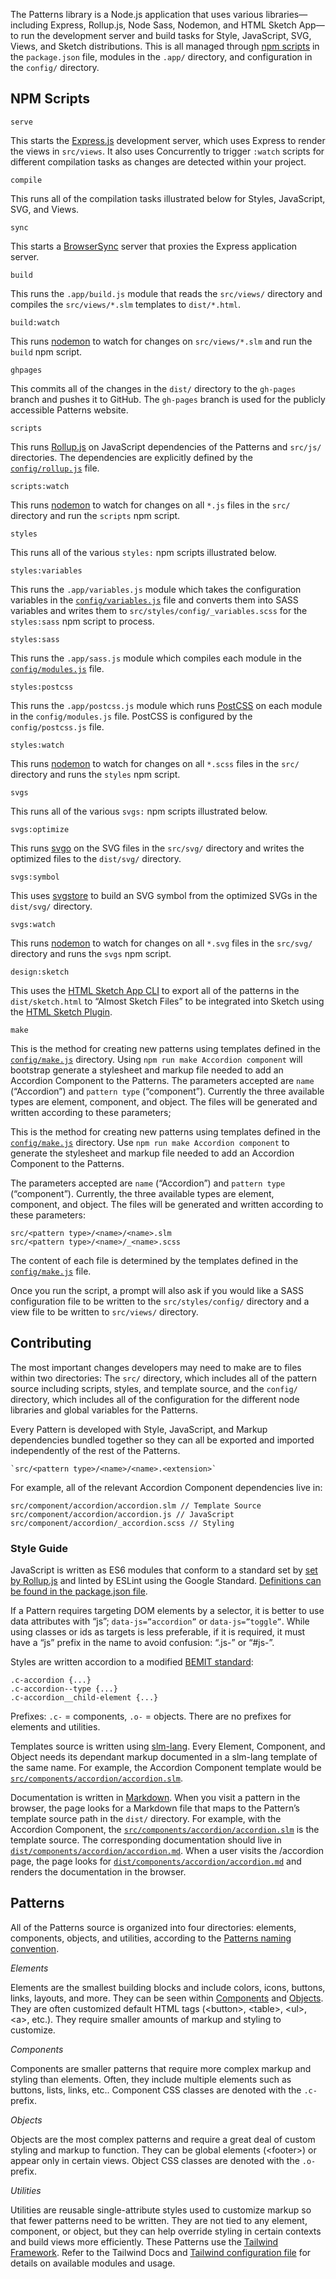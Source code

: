 The Patterns library is a Node.js application that uses various libraries—including Express, Rollup.js, Node Sass, Nodemon, and HTML Sketch App—to run the development server and build tasks for Style, JavaScript, SVG, Views, and Sketch distributions. This is all managed through [npm scripts](https://docs.npmjs.com/misc/scripts) in the `package.json` file, modules in the `.app/` directory, and configuration in the `config/` directory.

## NPM Scripts

    serve

This starts the [Express.js](https://expressjs.com/) development server, which uses Express to render the views in `src/views`. It also uses Concurrently to trigger `:watch` scripts for different compilation tasks as changes are detected within your project.

    compile

This runs all of the compilation tasks illustrated below for Styles, JavaScript, SVG, and Views.

    sync

This starts a [BrowserSync](https://browsersync.io/) server that proxies the Express application server.

    build

This runs the `.app/build.js` module that reads the `src/views/` directory and compiles the `src/views/*.slm` templates to `dist/*.html`.

    build:watch

This runs [nodemon](https://nodemon.io/) to watch for changes on `src/views/*.slm` and run the `build` npm script.

    ghpages

This commits all of the changes in the `dist/` directory to the `gh-pages` branch and pushes it to GitHub. The `gh-pages` branch is used for the publicly accessible Patterns website.

    scripts

This runs [Rollup.js](https://rollupjs.org) on JavaScript dependencies of the Patterns and `src/js/` directories. The dependencies are explicitly defined by the [`config/rollup.js`](https://github.com/CityOfNewYork/ACCESS-NYC-PATTERNS/blob/master/config/rollup.js) file.

    scripts:watch

This runs [nodemon](https://nodemon.io/) to watch for changes on all `*.js` files in the `src/` directory and run the `scripts` npm script.

    styles

This runs all of the various `styles:` npm scripts illustrated below.

    styles:variables

This runs the `.app/variables.js` module which takes the configuration variables in the [`config/variables.js`](https://github.com/CityOfNewYork/ACCESS-NYC-PATTERNS/blob/master/config/variables.js) file and converts them into SASS variables and writes them to `src/styles/config/_variables.scss` for the `styles:sass` npm script to process.

    styles:sass

This runs the `.app/sass.js` module which compiles each module in the [`config/modules.js`](https://github.com/CityOfNewYork/ACCESS-NYC-PATTERNS/blob/master/config/modules.js) file.

    styles:postcss

This runs the `.app/postcss.js` module  which runs [PostCSS](https://postcss.org/) on each module in the `config/modules.js` file. PostCSS is configured by the `config/postcss.js` file.

    styles:watch

This runs [nodemon](https://nodemon.io/) to watch for changes on all `*.scss` files in the `src/` directory and runs the `styles` npm script.

    svgs

This runs all of the various `svgs:` npm scripts illustrated below.

    svgs:optimize

This runs [svgo](https://github.com/svg/svgo) on the SVG files in the `src/svg/` directory and writes the optimized files to the `dist/svg/` directory.

    svgs:symbol

This uses [svgstore](https://www.npmjs.com/package/svgstore) to build an SVG symbol from the optimized SVGs in the `dist/svg/` directory.

    svgs:watch

This runs [nodemon](https://nodemon.io/) to watch for changes on all `*.svg` files in the `src/svg/` directory and runs the `svgs` npm script.

    design:sketch

This uses the [HTML Sketch App CLI](https://github.com/seek-oss/html-sketchapp-cli) to export all of the patterns in the `dist/sketch.html` to “Almost Sketch Files” to be integrated into Sketch using the [HTML Sketch Plugin](https://github.com/brainly/html-sketchapp).

    make

This is the method for creating new patterns using templates defined in the [`config/make.js`](https://github.com/CityOfNewYork/ACCESS-NYC-PATTERNS/blob/master/config/make.js) directory. Using `npm run make Accordion component` will bootstrap generate a stylesheet and markup file needed to add an Accordion Component to the Patterns. The parameters accepted are `name` (“Accordion”) and `pattern type` (“component”). Currently the three available types are element, component, and object. The files will be generated and written according to these parameters;

This is the method for creating new patterns using templates defined in the [`config/make.js`](https://github.com/CityOfNewYork/ACCESS-NYC-PATTERNS/blob/master/config/make.js) directory. Use `npm run make Accordion component` to generate the stylesheet and markup file needed to add an Accordion Component to the Patterns.

The parameters accepted are `name` (“Accordion”) and `pattern type` (“component”). Currently, the three available types are element, component, and object. The files will be generated and written according to these parameters:

    src/<pattern type>/<name>/<name>.slm
    src/<pattern type>/<name>/_<name>.scss

The content of each file is determined by the templates defined in the [`config/make.js`](https://github.com/CityOfNewYork/ACCESS-NYC-PATTERNS/blob/master/config/make.js) file.

Once you run the script, a prompt will also ask if you would like a SASS configuration file to be written to the `src/styles/config/` directory and a view file to be written to `src/views/` directory.

## Contributing

The most important changes developers may need to make are to files within two directories: The `src/` directory, which includes all of the pattern source including scripts, styles, and template source, and the `config/` directory, which includes all of the configuration for the different node libraries and global variables for the Patterns.

Every Pattern is developed with Style, JavaScript, and Markup dependencies bundled together so they can all be exported and imported independently of the rest of the Patterns.

    `src/<pattern type>/<name>/<name>.<extension>`

For example, all of the relevant Accordion Component dependencies live in:

    src/component/accordion/accordion.slm // Template Source
    src/component/accordion/accordion.js // JavaScript
    src/component/accordion/_accordion.scss // Styling

### Style Guide

JavaScript is written as ES6 modules that conform to a standard set by [set by Rollup.js](https://rollupjs.org/guide/en#faqs) and linted by ESLint using the Google Standard. [Definitions can be found in the package.json file](https://github.com/CityOfNewYork/ACCESS-NYC-PATTERNS/blob/master/package.json).

If a Pattern requires targeting DOM elements by a selector, it is better to use data attributes with “js”; `data-js=”accordion”` or `data-js=”toggle”`. While using classes or ids as targets is less preferable, if it is required, it must have a “js” prefix in the name to avoid confusion: “.js-” or “#js-”.

Styles are written accordion to a modified [BEMIT standard](https://csswizardry.com/2015/08/bemit-taking-the-bem-naming-convention-a-step-further/):

    .c-accordion {...}
    .c-accordion--type {...}
    .c-accordion__child-element {...}

Prefixes: `.c-` = components, `.o-` = objects. There are no prefixes for elements and utilities.

Templates source is written using [slm-lang](https://github.com/slm-lang/slm). Every Element, Component, and Object needs its dependant markup documented in a slm-lang template of the same name. For example, the Accordion Component template would be [`src/components/accordion/accordion.slm`](https://github.com/CityOfNewYork/ACCESS-NYC-PATTERNS/blob/master/src/components/accordion/accordion.slm).

Documentation is written in [Markdown](https://daringfireball.net/projects/markdown/syntax). When you visit a pattern in the browser, the page looks for a Markdown file that maps to the Pattern’s template source path in the `dist/` directory. For example, with the Accordion Component, the [`src/components/accordion/accordion.slm`](https://github.com/CityOfNewYork/ACCESS-NYC-PATTERNS/blob/master/src/components/accordion/accordion.slm) is the template source. The corresponding  documentation should live in [`dist/components/accordion/accordion.md`](https://github.com/CityOfNewYork/ACCESS-NYC-PATTERNS/blob/master/dist/components/accordion/accordion.md). When a user visits the /accordion page, the page looks for [`dist/components/accordion/accordion.md`](https://github.com/CityOfNewYork/ACCESS-NYC-PATTERNS/blob/master/dist/components/accordion/accordion.md) and renders the documentation in the browser.

## Patterns

All of the Patterns source is organized into four directories: elements, components, objects, and utilities, according to the [Patterns naming convention](about#naming-convention).

_Elements_

Elements are the smallest building blocks and include colors, icons, buttons, links, layouts, and more. They can be seen within [Components](#components) and [Objects](#objects). They are often customized default HTML tags (&lt;button&gt;,  &lt;table&gt;, &lt;ul&gt;, &lt;a&gt;, etc.). They require smaller amounts of markup and styling to customize.

_Components_

Components are smaller patterns that require more complex markup and styling than elements. Often, they include multiple elements such as buttons, lists, links, etc.. Component CSS classes are denoted with the `.c-` prefix.

_Objects_

Objects are the most complex patterns and require a great deal of custom styling and markup to function. They can be global elements (&lt;footer&gt;) or appear only in certain views. Object CSS classes are denoted with the `.o-` prefix.

_Utilities_

Utilities are reusable single-attribute styles used to customize markup so that fewer patterns need to be written. They are not tied to any element, component, or object, but they can help override styling in certain contexts and build views more efficiently. These Patterns use the [Tailwind Framework](https://tailwindcss.com/). Refer to the Tailwind Docs and [Tailwind configuration file](https://github.com/CityOfNewYork/ACCESS-NYC-PATTERNS/blob/master/config/tailwind.js) for details on available modules and usage.
